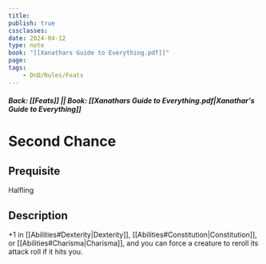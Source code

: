 ```yaml
---
title:
publish: true
cssclasses:
date: 2024-04-12
type: note
book: "[[Xanathars Guide to Everything.pdf]]"
page: 
tags:
    - DnD/Rules/Feats
---
```


##### Back: [[Feats]] || Book: [[Xanathars Guide to Everything.pdf|Xanathar's Guide to Everything]]

# Second Chance


## Prequisite 
Halfling

## Description
+1 in [[Abilities#Dexterity|Dexterity]], [[Abilities#Constitution|Constitution]], or [[Abilities#Charisma|Charisma]], and you can force a creature to reroll its attack roll if it hits you.